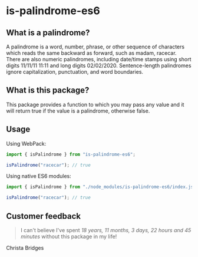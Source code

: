 # is-palindrome-es6

## What is a palindrome?
A palindrome is a word, number, phrase, or other sequence of characters which reads the same backward as forward, such as madam, racecar. There are also numeric palindromes, including date/time stamps using short digits 11/11/11 11:11 and long digits 02/02/2020. Sentence-length palindromes ignore capitalization, punctuation, and word boundaries.

## What is this package?

This package provides a function to which you may pass any value and it will return true if the value is a palindrome, otherwise false. 

## Usage

Using WebPack:

```js
import { isPalindrome } from "is-palindrome-es6";

isPalindrome("racecar"); // true
```

Using native ES6 modules:

```js
import { isPalindrome } from "./node_modules/is-palindrome-es6/index.js";

isPalindrome("racecar"); // true
```

## Customer feedback

> I can't believe I've spent _18 years, 11 months, 3 days, 22 hours and 45 minutes_ without this package in my life!

Christa Bridges
